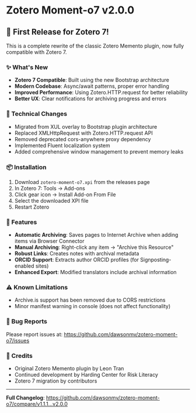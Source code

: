 # Zotero Moment-o7 v2.0.0

## 🎉 First Release for Zotero 7!

This is a complete rewrite of the classic Zotero Memento plugin, now fully compatible with Zotero 7.

### ✨ What's New
- **Zotero 7 Compatible**: Built using the new Bootstrap architecture
- **Modern Codebase**: Async/await patterns, proper error handling
- **Improved Performance**: Using Zotero.HTTP.request for better reliability
- **Better UX**: Clear notifications for archiving progress and errors

### 🔧 Technical Changes
- Migrated from XUL overlay to Bootstrap plugin architecture
- Replaced XMLHttpRequest with Zotero.HTTP.request API
- Removed deprecated cors-anywhere proxy dependency
- Implemented Fluent localization system
- Added comprehensive window management to prevent memory leaks

### 📦 Installation
1. Download `zotero-moment-o7.xpi` from the releases page
2. In Zotero 7: Tools → Add-ons
3. Click gear icon → Install Add-on From File
4. Select the downloaded XPI file
5. Restart Zotero

### 🚀 Features
- **Automatic Archiving**: Saves pages to Internet Archive when adding items via Browser Connector
- **Manual Archiving**: Right-click any item → "Archive this Resource"
- **Robust Links**: Creates notes with archival metadata
- **ORCID Support**: Extracts author ORCID profiles (for Signposting-enabled sites)
- **Enhanced Export**: Modified translators include archival information

### ⚠️ Known Limitations
- Archive.is support has been removed due to CORS restrictions
- Minor manifest warning in console (does not affect functionality)

### 🐛 Bug Reports
Please report issues at: https://github.com/dawsonmv/zotero-moment-o7/issues

### 🙏 Credits
- Original Zotero Memento plugin by Leon Tran
- Continued development by Harding Center for Risk Literacy
- Zotero 7 migration by contributors

---
**Full Changelog**: https://github.com/dawsonmv/zotero-moment-o7/compare/v1.1.1...v2.0.0
